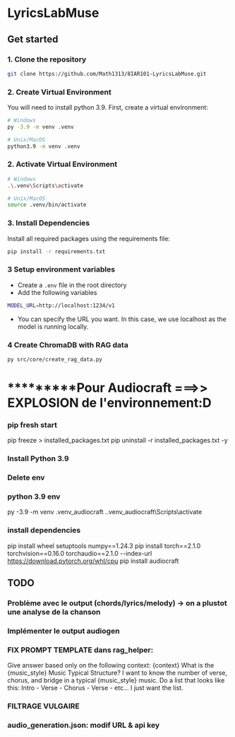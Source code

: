 # LyricsLabMuse

## Get started
### 1. Clone the repository
```bash
git clone https://github.com/Math1313/8IAR101-LyricsLabMuse.git
```
### 2. Create Virtual Environment
You will need to install python 3.9.
First, create a virtual environment:

```bash
# Windows
py -3.9 -m venv .venv

# Unix/MacOS
python3.9 -m venv .venv
```

### 2. Activate Virtual Environment

```bash
# Windows
.\.venv\Scripts\activate 

# Unix/MacOS
source .venv/bin/activate
```

### 3. Install Dependencies

Install all required packages using the requirements file:

```bash
pip install -r requirements.txt
```
### 3 Setup environment variables
- Create a `.env` file in the root directory
- Add the following variables
```bash
MODEL_URL=http://localhost:1234/v1
```
- You can specify the URL you want. In this case, we use localhost as the model is running locally.

### 4 Create ChromaDB with RAG data
``` bash
py src/core/create_rag_data.py
```
# *********Pour Audiocraft ===>> EXPLOSION de l'environnement:D
### pip fresh start
pip freeze > installed_packages.txt
pip uninstall -r installed_packages.txt -y
### Install Python 3.9
### Delete env
### python 3.9 env
py -3.9 -m venv .venv_audiocraft
.\.venv_audiocraft\Scripts\activate
### install dependencies
pip install wheel setuptools numpy==1.24.3
pip install torch==2.1.0 torchvision==0.16.0 torchaudio==2.1.0 --index-url https://download.pytorch.org/whl/cpu
pip install audiocraft




[//]: # (TODO)
## TODO
### Problème avec le output (chords/lyrics/melody) -> on a plustot une analyse de la chanson
### Implémenter le output audiogen
### FIX PROMPT TEMPLATE dans rag_helper:
Give answer based only on the following context: {context}
What is the {music_style} Music Typical Structure?
I want to know the number of verse, chorus, and bridge in a typical {music_style} music.
Do a list that looks like this:
Intro - Verse - Chorus - Verse - etc...
I just want the list.
### FILTRAGE VULGAIRE
### audio_generation.json: modif URL & api key




